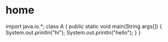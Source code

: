 # home
import java.io.*;
class A
{
  public static void main(String args[])
  {
    System.out.println("hi");
    System.out.println("hello");
  }
}
